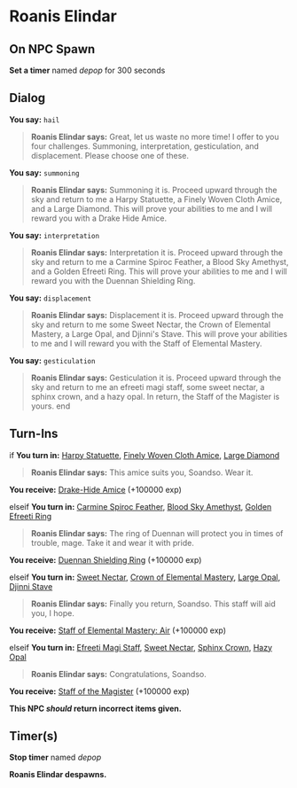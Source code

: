 # Roanis Elindar
## On NPC Spawn

**Set a timer** named *depop* for 300 seconds
## Dialog

**You say:** `hail`



>**Roanis Elindar says:** Great, let us waste no more time!  I offer to you four challenges.  Summoning, interpretation, gesticulation, and displacement.  Please choose one of these.

**You say:** `summoning`



>**Roanis Elindar says:** Summoning it is. Proceed upward through the sky and return to me a Harpy Statuette, a Finely Woven Cloth Amice, and a Large Diamond. This will prove your abilities to me and I will reward you with a Drake Hide Amice.

**You say:** `interpretation`



>**Roanis Elindar says:** Interpretation it is. Proceed upward through the sky and return to me a Carmine Spiroc Feather, a Blood Sky Amethyst, and a Golden Efreeti Ring. This will prove your abilities to me and I will reward you with the Duennan Shielding Ring.

**You say:** `displacement`



>**Roanis Elindar says:** Displacement it is. Proceed upward through the sky and return to me some Sweet Nectar, the Crown of Elemental Mastery, a Large Opal, and Djinni's Stave. This will prove your abilities to me and I will reward you with the Staff of Elemental Mastery.

**You say:** `gesticulation`




>**Roanis Elindar says:** Gesticulation it is.  Proceed upward through the sky and return to me an efreeti magi staff, some sweet nectar, a sphinx crown, and a hazy opal.  In return, the Staff of the Magister is yours.
end

## Turn-Ins



if **You turn in:** [Harpy Statuette](/item/20952), [Finely Woven Cloth Amice](/item/20760), [Large Diamond](/item/20761)


>**Roanis Elindar says:** This amice suits you, Soandso.  Wear it.


 **You receive:**  [Drake-Hide Amice](/item/2708) (+100000 exp)

elseif **You turn in:** [Carmine Spiroc Feather](/item/20959), [Blood Sky Amethyst](/item/20762), [Golden Efreeti Ring](/item/20763)


>**Roanis Elindar says:** The ring of Duennan will protect you in times of trouble, mage. Take it and wear it with pride.


 **You receive:**  [Duennan Shielding Ring](/item/11687) (+100000 exp)

elseif **You turn in:** [Sweet Nectar](/item/20966), [Crown of Elemental Mastery](/item/20764), [Large Opal](/item/20766), [Djinni Stave](/item/20765)


>**Roanis Elindar says:** Finally you return, Soandso. This staff will aid you, I hope.


 **You receive:**  [Staff of Elemental Mastery: Air](/item/11568) (+100000 exp)

elseif **You turn in:** [Efreeti Magi Staff](/item/20870), [Sweet Nectar](/item/20966), [Sphinx Crown](/item/20871), [Hazy Opal](/item/20872)


>**Roanis Elindar says:** Congratulations, Soandso.


 **You receive:**  [Staff of the Magister](/item/11650) (+100000 exp)

**This NPC *should* return incorrect items given.**

## Timer(s)

**Stop timer** named *depop*

**Roanis Elindar despawns.**




